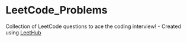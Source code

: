# LeetCode_Problems
Collection of LeetCode questions to ace the coding interview! - Created using [LeetHub](https://github.com/QasimWani/LeetHub)
